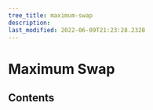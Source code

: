 ```yaml
---
tree_title: maximum-swap
description: 
last_modified: 2022-06-09T21:23:28.2328
---
```


# Maximum Swap

## Contents
